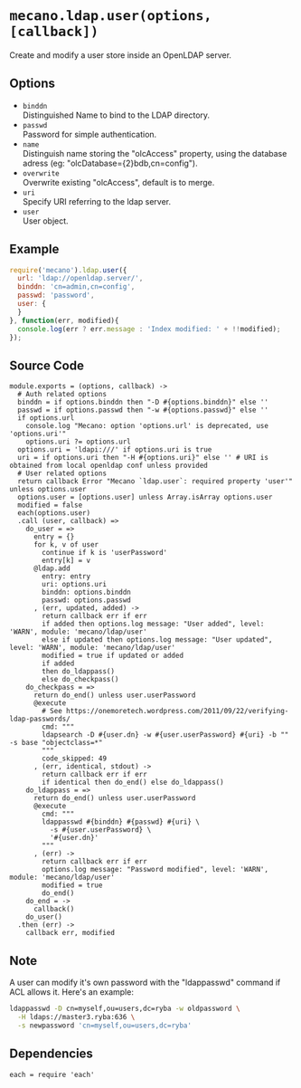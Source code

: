 
# `mecano.ldap.user(options, [callback])`

Create and modify a user store inside an OpenLDAP server.   

## Options

*   `binddn`   
    Distinguished Name to bind to the LDAP directory.   
*   `passwd`   
    Password for simple authentication.   
*   `name`   
    Distinguish name storing the "olcAccess" property, using the database adress
    (eg: "olcDatabase={2}bdb,cn=config").   
*   `overwrite`   
    Overwrite existing "olcAccess", default is to merge.   
*   `uri`   
    Specify URI referring to the ldap server.   
*   `user`   
    User object.   

## Example

```js
require('mecano').ldap.user({
  url: 'ldap://openldap.server/',
  binddn: 'cn=admin,cn=config',
  passwd: 'password',
  user: {
  }
}, function(err, modified){
  console.log(err ? err.message : 'Index modified: ' + !!modified);
});
```

## Source Code

    module.exports = (options, callback) ->
      # Auth related options
      binddn = if options.binddn then "-D #{options.binddn}" else ''
      passwd = if options.passwd then "-w #{options.passwd}" else ''
      if options.url
        console.log "Mecano: option 'options.url' is deprecated, use 'options.uri'"
        options.uri ?= options.url
      options.uri = 'ldapi:///' if options.uri is true
      uri = if options.uri then "-H #{options.uri}" else '' # URI is obtained from local openldap conf unless provided
      # User related options
      return callback Error "Mecano `ldap.user`: required property 'user'" unless options.user
      options.user = [options.user] unless Array.isArray options.user
      modified = false
      each(options.user)
      .call (user, callback) =>
        do_user = =>
          entry = {}
          for k, v of user
            continue if k is 'userPassword'
            entry[k] = v
          @ldap.add
            entry: entry
            uri: options.uri
            binddn: options.binddn
            passwd: options.passwd
          , (err, updated, added) ->
            return callback err if err
            if added then options.log message: "User added", level: 'WARN', module: 'mecano/ldap/user'
            else if updated then options.log message: "User updated", level: 'WARN', module: 'mecano/ldap/user'
            modified = true if updated or added
            if added
            then do_ldappass()
            else do_checkpass()
        do_checkpass = =>
          return do_end() unless user.userPassword
          @execute
            # See https://onemoretech.wordpress.com/2011/09/22/verifying-ldap-passwords/
            cmd: """
            ldapsearch -D #{user.dn} -w #{user.userPassword} #{uri} -b "" -s base "objectclass=*"
            """
            code_skipped: 49
          , (err, identical, stdout) ->
            return callback err if err
            if identical then do_end() else do_ldappass()
        do_ldappass = =>
          return do_end() unless user.userPassword
          @execute
            cmd: """
            ldappasswd #{binddn} #{passwd} #{uri} \
              -s #{user.userPassword} \
              '#{user.dn}'
            """
          , (err) ->
            return callback err if err
            options.log message: "Password modified", level: 'WARN', module: 'mecano/ldap/user'
            modified = true
            do_end()
        do_end = ->
          callback()
        do_user()
      .then (err) ->
        callback err, modified

## Note

A user can modify it's own password with the "ldappasswd" command if ACL allows
it. Here's an example:

```bash
ldappasswd -D cn=myself,ou=users,dc=ryba -w oldpassword \
  -H ldaps://master3.ryba:636 \
  -s newpassword 'cn=myself,ou=users,dc=ryba'
```

## Dependencies

    each = require 'each'

[index]: http://www.zytrax.com/books/ldap/apa/indeces.html
